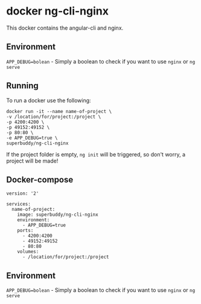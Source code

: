 # docker ng-cli-nginx

This docker contains the angular-cli and nginx.

## Environment

`APP_DEBUG=bolean` - Simply a boolean to check if you want to use `nginx` or `ng serve` 

## Running

To run a docker use the following:

    docker run -it --name name-of-project \
    -v /location/for/project:/project \
    -p 4200:4200 \
    -p 49152:49152 \
    -p 80:80 \
    -e APP_DEBUG=true \
    superbuddy/ng-cli-nginx

If the project folder is empty, `ng init` will be triggered, so don't worry, a project will be made!

## Docker-compose

    version: '2'

    services:
      name-of-project:
        image: superbuddy/ng-cli-nginx
        environment:
          - APP_DEBUG=true
        ports:
          - 4200:4200
          - 49152:49152
          - 80:80
        volumes:
          - /location/for/project:/project


## Environment

`APP_DEBUG=bolean` - Simply a boolean to check if you want to use `nginx` or `ng serve` 